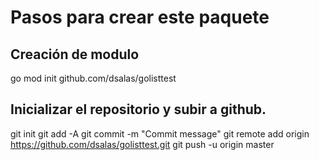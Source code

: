 
# Pasos para crear este paquete
## Creación de modulo
go mod init github.com/dsalas/golisttest

## Inicializar el repositorio y subir a github.

git init 
git add -A
git commit -m "Commit message"
git remote add origin https://github.com/dsalas/golisttest.git
git push -u origin master